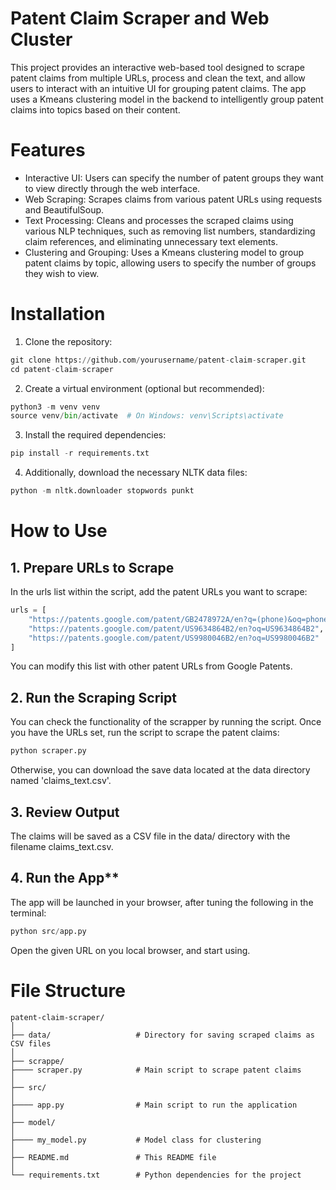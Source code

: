 # Patent Claim Scraper and Web Cluster
This project provides an interactive web-based tool designed to scrape patent
claims from multiple URLs, process and clean the text, and allow users
to interact with an intuitive UI for grouping patent claims. The app uses a
Kmeans clustering model in the backend to intelligently group patent 
claims into topics based on their content.

# Features 
* Interactive UI: Users can specify the number of patent groups they want to view directly through the web interface.
* Web Scraping: Scrapes claims from various patent URLs using requests and BeautifulSoup.
* Text Processing: Cleans and processes the scraped claims using various NLP techniques, such as removing list numbers, standardizing claim references, and eliminating unnecessary text elements.
* Clustering and Grouping: Uses a Kmeans clustering model to group patent claims by topic, allowing users to specify the number of groups they wish to view.


# Installation
1. Clone the repository:
```python
git clone https://github.com/yourusername/patent-claim-scraper.git
cd patent-claim-scraper

```

2. Create a virtual environment (optional but recommended):
```python
python3 -m venv venv
source venv/bin/activate  # On Windows: venv\Scripts\activate
```
3. Install the required dependencies:
```python
pip install -r requirements.txt
```

4. Additionally, download the necessary NLTK data files:

```python
python -m nltk.downloader stopwords punkt
```

# How to Use
## 1.  **Prepare URLs to Scrape**
In the urls list within the script, add the patent URLs you want to scrape:

```python
urls = [
    "https://patents.google.com/patent/GB2478972A/en?q=(phone)&oq=phone",
    "https://patents.google.com/patent/US9634864B2/en?oq=US9634864B2",
    "https://patents.google.com/patent/US9980046B2/en?oq=US9980046B2"
]
```
You can modify this list with other patent URLs from Google Patents.

## 2. **Run the Scraping Script**
You can check the functionality of the scrapper by running the script. Once you have
the URLs set, run the script to scrape the patent claims:

```python
python scraper.py
```
Otherwise, you can download the save data located at the data directory named 'claims_text.csv'.

## 3. **Review Output**
The claims will be saved as a CSV file in the data/ directory with the filename claims_text.csv.

## 4. **Run the App****

The app will be launched in your browser, after tuning the following in the terminal:

```python
python src/app.py
```

Open the given URL on you local browser, and start using.

# File Structure

```bazaar
patent-claim-scraper/
│
├── data/                   # Directory for saving scraped claims as CSV files
│
├── scrappe/          
├──── scraper.py            # Main script to scrape patent claims
│
├── src/     
│        
├──── app.py                # Main script to run the application
│
├── model/   
│          
├──── my_model.py           # Model class for clustering
│
├── README.md               # This README file
│
└── requirements.txt        # Python dependencies for the project

```

